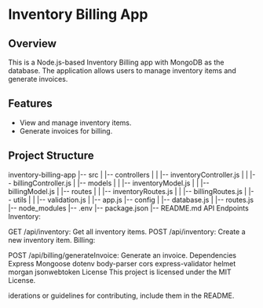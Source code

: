 # Inventory Billing App

## Overview

This is a Node.js-based Inventory Billing app with MongoDB as the database. The application allows users to manage inventory items and generate invoices.

## Features

- View and manage inventory items.
- Generate invoices for billing.

## Project Structure

inventory-billing-app
|-- src
|   |-- controllers
|   |   |-- inventoryController.js
|   |   |-- billingController.js
|   |-- models
|   |   |-- inventoryModel.js
|   |   |-- billingModel.js
|   |-- routes
|   |   |-- inventoryRoutes.js
|   |   |-- billingRoutes.js
|   |-- utils
|   |   |-- validation.js
|   |-- app.js
|-- config
|   |-- database.js
|   |-- routes.js
|-- node_modules
|-- .env
|-- package.json
|-- README.md
API Endpoints
Inventory:

GET /api/inventory: Get all inventory items.
POST /api/inventory: Create a new inventory item.
Billing:

POST /api/billing/generateInvoice: Generate an invoice.
Dependencies
Express
Mongoose
dotenv
body-parser
cors
express-validator
helmet
morgan
jsonwebtoken
License
This project is licensed under the MIT License.

iderations or guidelines for contributing, include them in the README.
